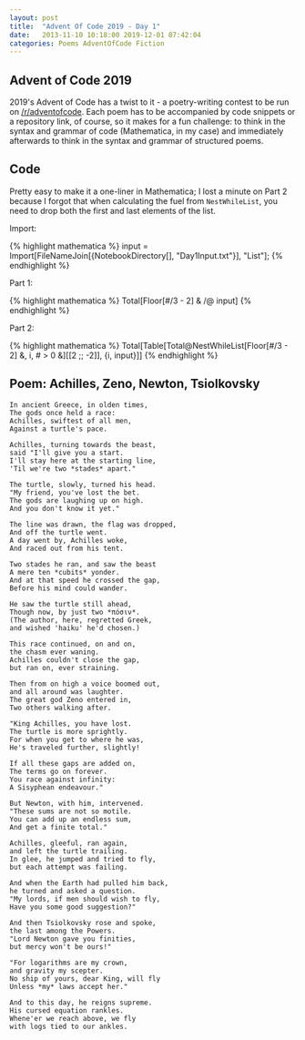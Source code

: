 ```yaml
---
layout: post
title:  "Advent Of Code 2019 - Day 1"
date:   2013-11-10 10:18:00 2019-12-01 07:42:04
categories: Poems AdventOfCode Fiction
---
```


## Advent of Code 2019

2019's Advent of Code has a twist to it - a poetry-writing contest to be run on [/r/adventofcode](http://old.reddit.com/r/adventofcode).  Each poem has to be accompanied by code snippets or a repository link, of course, so it makes for a fun challenge: to think in the syntax and grammar of code (Mathematica, in my case) and immediately afterwards to think in the syntax and grammar of structured poems.

## Code

Pretty easy to make it a one-liner in Mathematica; I lost a minute on Part 2 because I forgot that when calculating the fuel from ```NestWhileList```, you need to drop both the first and last elements of the list.

Import:

{% highlight mathematica %}
input = Import[FileNameJoin[{NotebookDirectory[], "Day1Input.txt"}], "List"];
{% endhighlight %}

Part 1:

{% highlight mathematica %}
Total[Floor[#/3 - 2] & /@ input]
{% endhighlight %}

Part 2:

{% highlight mathematica %}
Total[Table[Total@NestWhileList[Floor[#/3 - 2] &, i, # > 0 &][[2 ;; -2]], {i, input}]]
{% endhighlight %}

## Poem: Achilles, Zeno, Newton, Tsiolkovsky

	In ancient Greece, in olden times,
	The gods once held a race:
	Achilles, swiftest of all men,
	Against a turtle's pace.

	Achilles, turning towards the beast,
	said "I'll give you a start.
	I'll stay here at the starting line,
	'Til we're two *stades* apart."

	The turtle, slowly, turned his head.
	"My friend, you've lost the bet.
	The gods are laughing up on high.
	And you don't know it yet."

	The line was drawn, the flag was dropped,
	And off the turtle went.
	A day went by, Achilles woke,
	And raced out from his tent.

	Two stades he ran, and saw the beast
	A mere ten *cubits* yonder.
	And at that speed he crossed the gap,
	Before his mind could wander.

	He saw the turtle still ahead,
	Though now, by just two *πόσιν*.
	(The author, here, regretted Greek,
	and wished 'haiku' he'd chosen.)

	This race continued, on and on,
	the chasm ever waning.
	Achilles couldn't close the gap,
	but ran on, ever straining.

	Then from on high a voice boomed out,
	and all around was laughter.
	The great god Zeno entered in,
	Two others walking after.

	"King Achilles, you have lost.
	The turtle is more sprightly.
	For when you get to where he was,
	He's traveled further, slightly!

	If all these gaps are added on,
	The terms go on forever.
	You race against infinity:
	A Sisyphean endeavour."

	But Newton, with him, intervened.
	"These sums are not so motile.
	You can add up an endless sum,
	And get a finite total."

	Achilles, gleeful, ran again,
	and left the turtle trailing.
	In glee, he jumped and tried to fly, 
	but each attempt was failing.

	And when the Earth had pulled him back,
	he turned and asked a question.
	"My lords, if men should wish to fly,
	Have you some good suggestion?"

	And then Tsiolkovsky rose and spoke,
	the last among the Powers.
	"Lord Newton gave you finities,
	but mercy won't be ours!"

	"For logarithms are my crown,
	and gravity my scepter.
	No ship of yours, dear King, will fly
	Unless *my* laws accept her."

	And to this day, he reigns supreme.
	His cursed equation rankles.
	Whene'er we reach above, we fly
	with logs tied to our ankles.

